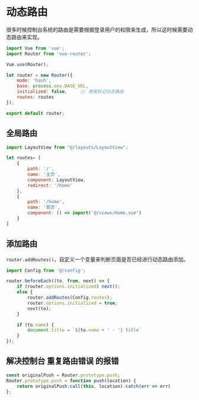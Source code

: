 # 动态路由

很多时候控制台系统的路由是需要根据登录用户的权限来生成，所以这时候需要动态路由来实现。

```javascript
import Vue from 'vue';
import Router from 'vue-router';

Vue.use(Router);

let router = new Router({
    mode: 'hash',
    base: process.env.BASE_URL,
    initialized: false,     // 用来标记动态路由
    routes: routes
});

export default router;
```

## 全局路由

```javascript
import LayoutView from "@/layouts/LayoutView";

let routes= [
    {
        path: '/',
        name: '主页',
        component: LayoutView,
        redirect: '/home'
    },
    {
        path: '/home',
        name: '首页',
        component: () => import('@/views/Home.vue')
    }
]
```

## 添加路由

`router.addRoutes()`，自定义一个变量来判断页面是否已经进行动态路由添加。

```javascript
import Config from '@/config';

router.beforeEach((to, from, next) => {
    if (router.options.initialized) next();
    else {
        router.addRoutes(Config.routes);
        router.options.initialized = true;
        next(to);
    }

    if (to.name) {
        document.title = `${to.name + ' - '} title`
    }
});
```

## 解决控制台 重复路由错误 的报错
```javascript
const originalPush = Router.prototype.push;
Router.prototype.push = function push(location) {
    return originalPush.call(this, location).catch(err => err)
};
```
